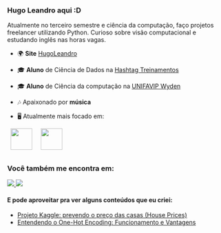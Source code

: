 ### Hugo Leandro aqui :D
Atualmente no terceiro semestre e ciência da computação, faço projetos freelancer utilizando Python. Curioso sobre visão computacional e estudando inglês nas horas vagas.

- 🌍 **Site**  [HugoLeandro](https://hugoleandro.up.railway.app/)

- 🎓 **Aluno** de Ciência de Dados na [Hashtag Treinamentos](https://www.hashtagtreinamentos.com/)
- 🎓 **Aluno** de Ciência da computação na [UNIFAVIP Wyden](https://www.wyden.com.br/)
- 🎶 Apaixonado por **música**

- 🖥️ Atualmente mais focado em:
<div style="display: inline">
  &nbsp;&nbsp;<img width='50' height='50' src="https://cdn.jsdelivr.net/gh/devicons/devicon/icons/python/python-original.svg" />&nbsp;&nbsp;
  &nbsp;&nbsp;<img width='50' height='50' src="https://cdn.jsdelivr.net/gh/devicons/devicon/icons/r/r-original.svg" />&nbsp;&nbsp;&nbsp;
</div> 

##

### Você também me encontra em:
<a href="https://www.linkedin.com/in/hugo-leandro-85b229169/">
  <img src="https://img.shields.io/badge/linkedin-%230077B5.svg?style=for-the-badge&logo=linkedin&logoColor=white">
</a>
<a href="https://medium.com/@leandrolimahugo">
  <img src="https://img.shields.io/badge/Medium-12100E?style=for-the-badge&logo=medium&logoColor=white">
</a>


#### E pode aproveitar pra ver alguns conteúdos que eu criei:
- <a href="https://github.com/HugoLeandro/House-Prices">
    Projeto Kaggle: prevendo o preço das casas (House Prices)
  </a>
  
- <a href="https://medium.com/@leandrolimahugo/entendendo-o-one-hot-encoding-funcionamento-e-vantagens-e93ff3a5efe6">
    Entendendo o One-Hot Encoding: Funcionamento e Vantagens
  </a>

